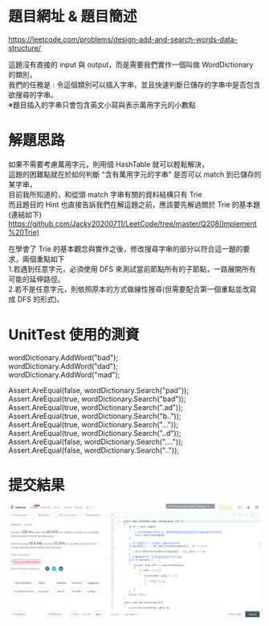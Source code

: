 # 題目網址 & 題目簡述  
https://leetcode.com/problems/design-add-and-search-words-data-structure/  
  
這題沒有直接的 input 與 output，而是需要我們實作一個叫做 WordDictionary 的類別，  
我們的任務是 : 令這個類別可以插入字串，並且快速判斷已儲存的字串中是否包含欲搜尋的字串。  
※題目插入的字串只會包含英文小寫與表示萬用字元的小數點  
  
# 解題思路  
如果不需要考慮萬用字元，則用個 HashTable 就可以輕鬆解決，  
這題的困難點就在於如何判斷 "含有萬用字元的字串" 是否可以 match 到已儲存的某字串，  
目前我所知道的，和從頭 match 字串有關的資料結構只有 Trie  
而且題目的 Hint 也直接告訴我們在解這題之前，應該要先解過關於 Trie 的基本題(連結如下)  
https://github.com/Jacky20200711/LeetCode/tree/master/Q208(Implement%20Trie)  
  
在學會了 Trie 的基本觀念與實作之後，修改搜尋字串的部分以符合這一題的要求，兩個重點如下  
1.若遇到任意字元，必須使用 DFS 來測試當前節點所有的子節點，一路展開所有可能的延伸路徑。  
2.若不是任意字元，則依照原本的方式做線性搜尋(但需要配合第一個重點並改寫成 DFS 的形式)。  
  
# UnitTest 使用的測資  
wordDictionary.AddWord("bad");  
wordDictionary.AddWord("dad");  
wordDictionary.AddWord("mad");  
  
Assert.AreEqual(false, wordDictionary.Search("pad"));  
Assert.AreEqual(true, wordDictionary.Search("bad"));  
Assert.AreEqual(true, wordDictionary.Search(".ad"));  
Assert.AreEqual(true, wordDictionary.Search("b.."));  
Assert.AreEqual(true, wordDictionary.Search("..."));  
Assert.AreEqual(true, wordDictionary.Search("..d"));  
Assert.AreEqual(false, wordDictionary.Search("...."));  
Assert.AreEqual(false, wordDictionary.Search(".."));  
  
# 提交結果  
![image](https://raw.githubusercontent.com/Jacky20200711/LeetCode/master/Q211(Design%20Add%20and%20Search%20Words)/SuccessShot.PNG)  
&emsp;  
&emsp;  
